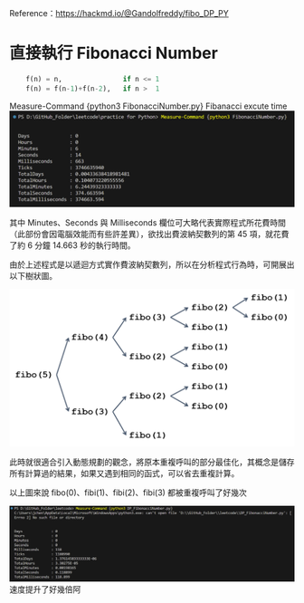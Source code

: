 Reference：https://hackmd.io/@Gandolfreddy/fibo_DP_PY

# 直接執行 Fibonacci Number

```python
    f(n) = n,               if n <= 1
    f(n) = f(n-1)+f(n-2),   if n >  1
```

Measure-Command {python3 FibonacciNumber.py}
Fibanacci excute time
![Fibanacci excute time ](image.png)

其中 Minutes、Seconds 與 Milliseconds 欄位可大略代表實際程式所花費時間（此部份會因電腦效能而有些許差異），欲找出費波納契數列的第 45 項，就花費了約 6 分鐘 14.663 秒的執行時間。


由於上述程式是以遞迴方式實作費波納契數列，所以在分析程式行為時，可開展出以下樹狀圖。

![Fibi 樹狀圖](image-1.png)


此時就很適合引入動態規劃的觀念，將原本重複呼叫的部分最佳化，其概念是儲存所有計算過的結果，如果又遇到相同的函式，可以省去重複計算。

以上圖來說 fibo(0)、fibi(1)、fibi(2)、fibi(3) 都被重複呼叫了好幾次


![Alt text](image-2.png)
速度提升了好幾倍阿